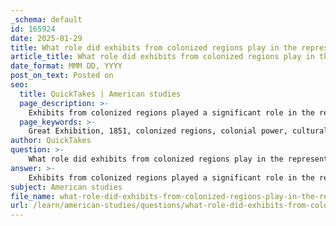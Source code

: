 ```yaml
---
_schema: default
id: 165924
date: 2025-01-29
title: What role did exhibits from colonized regions play in the representation of colonies at the Great Exhibition?
article_title: What role did exhibits from colonized regions play in the representation of colonies at the Great Exhibition?
date_format: MMM DD, YYYY
post_on_text: Posted on
seo:
  title: QuickTakes | American studies
  page_description: >-
    Exhibits from colonized regions played a significant role in the representation of colonies at the Great Exhibition of 1851, highlighting colonial wealth, reinforcing stereotypes, and legitimizing British imperial power while shaping cultural narratives and public perceptions of colonialism.
  page_keywords: >-
    Great Exhibition, 1851, colonized regions, colonial power, cultural representation, colonial wealth, stereotypes, cultural appropriation, misrepresentation, political implications, British imperialism, legacy of colonial narratives, industrial superiority, racial hierarchies
author: QuickTakes
question: >-
    What role did exhibits from colonized regions play in the representation of colonies at the Great Exhibition?
answer: >-
    Exhibits from colonized regions played a significant role in the representation of colonies at the Great Exhibition of 1851, reflecting the complex dynamics of colonial power, exploitation, and cultural representation. Here are several key aspects of this role:\n\n1. **Showcasing Colonial Wealth**: The Great Exhibition prominently featured products and raw materials sourced from Britain's colonies, such as textiles from India, sugar from the Caribbean, and spices from various regions. This display served to highlight the wealth generated through colonial exploitation and reinforced the narrative of British industrial superiority. By showcasing these goods, the exhibition aimed to demonstrate the benefits of colonialism to both the British public and international visitors.\n\n2. **Reinforcement of Stereotypes**: The representation of colonized regions often relied on existing stereotypes that portrayed colonial subjects as exotic and inferior. This not only justified the colonial rule but also perpetuated racial hierarchies prevalent in 19th-century society. The displays from these regions were curated in a way that emphasized their "otherness," which served to reinforce the notion of British superiority and the supposed civilizing mission of colonialism.\n\n3. **Cultural Appropriation and Misrepresentation**: The exhibition often appropriated cultural artifacts from colonized regions without proper context or acknowledgment of their significance. This misrepresentation contributed to a skewed understanding of the cultures being displayed, reducing them to mere objects of curiosity rather than recognizing their historical and cultural importance.\n\n4. **Political and Ideological Implications**: The Great Exhibition was not just a showcase of industrial and cultural achievements; it was also a political statement about British imperial power. By prominently featuring colonial goods and artifacts, the exhibition served to legitimize and celebrate the British Empire's expansionist policies, framing colonialism as a positive force for progress and civilization.\n\n5. **Legacy of Colonial Narratives**: The exhibition set a precedent for future expositions and fairs, influencing how colonial narratives were constructed and presented in public institutions and museums. The legacy of the Great Exhibition can still be seen in contemporary discussions about representation, colonialism, and the ethics of displaying cultural artifacts.\n\nIn summary, exhibits from colonized regions at the Great Exhibition played a crucial role in shaping perceptions of colonialism, reinforcing stereotypes, and legitimizing British imperial power. The exhibition's representation of these regions was deeply intertwined with the racial and power dynamics of the time, reflecting the complexities of colonial relationships and their lasting impact on cultural narratives.
subject: American studies
file_name: what-role-did-exhibits-from-colonized-regions-play-in-the-representation-of-colonies-at-the-great-exhibition.md
url: /learn/american-studies/questions/what-role-did-exhibits-from-colonized-regions-play-in-the-representation-of-colonies-at-the-great-exhibition
---
```


&nbsp;